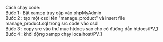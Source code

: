 Cách chạy code:
<br>
Bước 1 : Bật xampp truy cập vào phpMyAdmin
<br>
Bước 2 : tạo một csdl tên "manage_product" và insert file manage_product.sql trong src code vào csdl
<br>
Bước 3 : copy src vào thư mục htdocs sao cho có đường dẫn htdocs/PV_1
<br>
Bước 4 : khởi động xampp chạy localhost/PV_1
